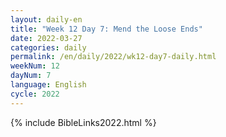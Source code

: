 ```yaml
---
layout: daily-en
title: "Week 12 Day 7: Mend the Loose Ends"
date: 2022-03-27
categories: daily
permalink: /en/daily/2022/wk12-day7-daily.html
weekNum: 12
dayNum: 7
language: English
cycle: 2022
---
```

{% include BibleLinks2022.html %} 
